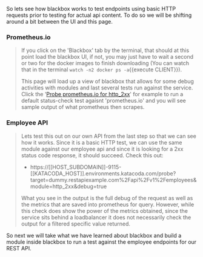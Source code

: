 So lets see how blackbox works to test endpoints using basic HTTP requests prior to testing for actual api content.  To do so we will be shifting around a bit between the UI and this page.

### Prometheus.io

> If you click on the 'Blackbox' tab by the terminal, that should at this point load the blackbox UI, if not, you may just have to wait a second or two for the docker images to finish downloading (You can watch that in the terminal `watch -n2 docker ps -a`{{execute CLIENT}}).  
>
> This page will load up a view of blackbox that allows for some debug activities with modules and last several tests run against the service.  Click the '[Probe prometheus.io for http_2xx](https://[[HOST_SUBDOMAIN]]-9115-[[KATACODA_HOST]].environments.katacoda.com/probe?target=prometheus.io&module=http_2xx)' for example to run a default status-check test agaisnt 'prometheus.io' and you will see sample output of what prometheus then scrapes.

### Employee API

> Lets test this out on our own API from the last step so that we can see how it works.  Since it is a basic HTTP test, we can use the same module against our employee api and since it is looking for a 2xx status code response, it should succeed.  Check this out:
>
> * https://[[HOST_SUBDOMAIN]]-9115-[[KATACODA_HOST]].environments.katacoda.com/probe?target=dummy.restapiexample.com%2Fapi%2Fv1%2Femployees&module=http_2xx&debug=true
>
> What you see in the output is the full debug of the request as well as the metrics that are saved into prometheus for query.  However, while this check does show the power of the metrics obtained, since the service sits behind a loadbalancer it does not necessarily check the output for a filtered specific value returned.

So next we will take what we have learned about blackbox and build a module inside blackbox to run a test against the employee endpoints for our REST API.
